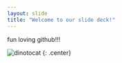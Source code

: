 ```yaml
---
layout: slide
title: "Welcome to our slide deck!"
---
```


fun loving github!!!

![dinotocat](https://octodex.github.com/images/dinotocat.png)
{: .center}